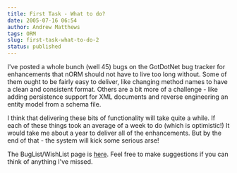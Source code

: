 ```yaml
---
title: First Task - What to do?
date: 2005-07-16 06:54
author: Andrew Matthews
tags: ORM
slug: first-task-what-to-do-2
status: published
---
```


I've posted a whole bunch (well 45) bugs on the GotDotNet bug tracker for enhancements that nORM should not have to live too long without. Some of them ought to be fairly easy to deliver, like changing method names to have a clean and consistent format. Others are a bit more of a challenge - like adding persistence support for XML documents and reverse engineering an entity model from a schema file.

I think that delivering these bits of functionality will take quite a while. If each of these things took an average of a week to do (which is optimistic!) It would take me about a year to deliver all of the enhancements. But by the end of that - the system will kick some serious arse!

The BugList/WishList page is [here](http://www.gotdotnet.com/Workspaces/bugtracker/home.aspx?id=106b378e-00e9-4146-b812-9eabd4931e92). Feel free to make suggestions if you can think of anything I've missed.
